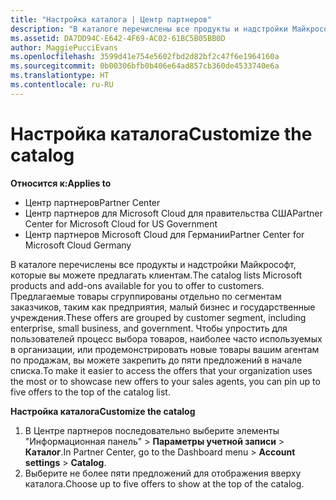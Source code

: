 ```yaml
---
title: "Настройка каталога | Центр партнеров"
description: "В каталоге перечислены все продукты и надстройки Майкрософт, которые партнеры могут продавать."
ms.assetid: DA7DD94C-E642-4F69-AC02-61BC5B05BB0D
author: MaggiePucciEvans
ms.openlocfilehash: 3599d41e754e5602fbd2d82bf2c47f6e1964160a
ms.sourcegitcommit: 0b00306bfb0b406e64ad857cb360de4533740e6a
ms.translationtype: HT
ms.contentlocale: ru-RU
---
```

# <a name="customize-the-catalog"></a><span data-ttu-id="f8bae-103">Настройка каталога</span><span class="sxs-lookup"><span data-stu-id="f8bae-103">Customize the catalog</span></span>

**<span data-ttu-id="f8bae-104">Относится к:</span><span class="sxs-lookup"><span data-stu-id="f8bae-104">Applies to</span></span>**

-  <span data-ttu-id="f8bae-105">Центр партнеров</span><span class="sxs-lookup"><span data-stu-id="f8bae-105">Partner Center</span></span>
-  <span data-ttu-id="f8bae-106">Центр партнеров для Microsoft Cloud для правительства США</span><span class="sxs-lookup"><span data-stu-id="f8bae-106">Partner Center for Microsoft Cloud for US Government</span></span>
-  <span data-ttu-id="f8bae-107">Центр партнеров Microsoft Cloud для Германии</span><span class="sxs-lookup"><span data-stu-id="f8bae-107">Partner Center for Microsoft Cloud Germany</span></span>

<span data-ttu-id="f8bae-108">В каталоге перечислены все продукты и надстройки Майкрософт, которые вы можете предлагать клиентам.</span><span class="sxs-lookup"><span data-stu-id="f8bae-108">The catalog lists Microsoft products and add-ons available for you to offer to customers.</span></span> <span data-ttu-id="f8bae-109">Предлагаемые товары сгруппированы отдельно по сегментам заказчиков, таким как предприятия, малый бизнес и государственные учреждения.</span><span class="sxs-lookup"><span data-stu-id="f8bae-109">These offers are grouped by customer segment, including enterprise, small business, and government.</span></span> <span data-ttu-id="f8bae-110">Чтобы упростить для пользователей процесс выбора товаров, наиболее часто используемых в организации, или продемонстрировать новые товары вашим агентам по продажам, вы можете закрепить до пяти предложений в начале списка.</span><span class="sxs-lookup"><span data-stu-id="f8bae-110">To make it easier to access the offers that your organization uses the most or to showcase new offers to your sales agents, you can pin up to five offers to the top of the catalog list.</span></span>

**<span data-ttu-id="f8bae-111">Настройка каталога</span><span class="sxs-lookup"><span data-stu-id="f8bae-111">Customize the catalog</span></span>**

1.  <span data-ttu-id="f8bae-112">В Центре партнеров последовательно выберите элементы "Информационная панель" &gt; **Параметры учетной записи** &gt; **Каталог**.</span><span class="sxs-lookup"><span data-stu-id="f8bae-112">In Partner Center, go to the Dashboard menu &gt; **Account settings** &gt; **Catalog**.</span></span>
2.  <span data-ttu-id="f8bae-113">Выберите не более пяти предложений для отображения вверху каталога.</span><span class="sxs-lookup"><span data-stu-id="f8bae-113">Choose up to five offers to show at the top of the catalog.</span></span>

 

 



